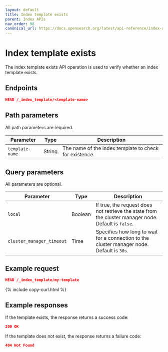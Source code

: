 ```yaml
---
layout: default
title: Index template exists
parent: Index APIs
nav_order: 98
canonical_url: https://docs.opensearch.org/latest/api-reference/index-apis/index-template-exists/
---
```


# Index template exists

The index template exists API operation is used to verify whether an index template exists.

## Endpoints

```json
HEAD /_index_template/<template-name>
```

## Path parameters

All path parameters are required.

| Parameter       | Type   | Description                                        |
| --------------- | ------ | -------------------------------------------------- |
| `template-name` | String | The name of the index template to check for existence. |

## Query parameters

All parameters are optional.

| Parameter                 | Type    | Description                                                                                          |
| ------------------------- | ------- | ---------------------------------------------------------------------------------------------------- |
| `local`                   | Boolean | If true, the request does not retrieve the state from the cluster manager node. Default is `false`. |
| `cluster_manager_timeout` | Time    | Specifies how long to wait for a connection to the cluster manager node. Default is `30s`.           |

## Example request

```json
HEAD /_index_template/my-template
```
{% include copy-curl.html %}

## Example responses

If the template exists, the response returns a success code:

```json
200 OK
```

If the template does not exist, the response returns a failure code:

```json
404 Not Found
```
